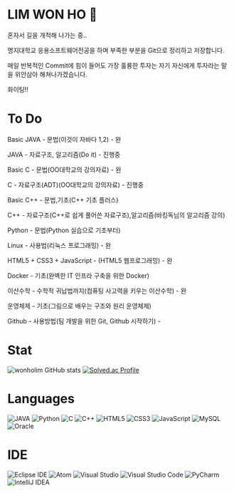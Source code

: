 # LIM WON HO 🌱
혼자서 길을 개척해 나가는 중..  

명지대학교 응용소프트웨어전공을 하며 부족한 부분을 Git으로 정리하고 저장합니다.  

매일 반복적인 Commit에 힘이 들어도 가장 훌륭한 투자는 자기 자신에게 투자라는 말을 위안삼아 해쳐나가겠습니다.  

화이팅!!  


# To Do  

Basic JAVA - 문법(이것이 자바다 1,2) - 완  

JAVA - 자료구조, 알고리즘(Do it)  - 진행중

Basic C - 문법(OO대학교의 강의자료) - 완  

C - 자료구조(ADT)(OO대학교의 강의자료)  - 진행중

Basic C++ - 문법,기초(C++ 기초 플러스)  

C++ - 자료구조(C++로 쉽게 풀어쓴 자료구조),알고리즘(바킹독님의 알고리즘 강의)  

Python - 문법(Python 실습으로 기초부터)  

Linux - 사용법(리눅스 프로그래밍)  - 완

HTML5 + CSS3 + JavaScript - (HTML5 웹프로그래밍) - 완  

Docker - 기초(완벽한 IT 인프라 구축을 위한 Docker)  

이산수학 - 수학적 귀납법까지(컴퓨팅 사고력을 키우는 이산수학) - 완  

운영체제 - 기초(그림으로 배우는 구조와 원리 운영체제)  

Github - 사용방법(팀 개발을 위한 Git, Github 시작하기) - 

# Stat

![wonholim GitHub stats](https://github-readme-stats.vercel.app/api?username=wonholim&show_icons=true&theme=tokyonight)
[![Solved.ac Profile](http://mazassumnida.wtf/api/v2/generate_badge?boj=kds0034)](https://solved.ac/kds0034/)

# Languages
![JAVA](https://img.shields.io/badge/Java-EE4C2C.svg?&style=for-the-badge&logo=JAVA&logoColor=white)
![Python](https://img.shields.io/badge/Python-792EE5.svg?&style=for-the-badge&logo=PYTHON&logoColor=white)
![C](https://img.shields.io/badge/C-A8B9CC.svg?&style=for-the-badge&logo=C&logoColor=white)
![C++](https://img.shields.io/badge/-C++-00599C.svg?&style=for-the-badge&logo=C%2B%2B&logoColor=white)
![HTML5](https://img.shields.io/badge/HTML5-E34F26.svg?&style=for-the-badge&logo=HTML5&logoColor=white)
![CSS3](https://img.shields.io/badge/CSS3-1572B6.svg?&style=for-the-badge&logo=CSS3&logoColor=white)
![JavaScript](https://img.shields.io/badge/JavaScript-F7DF1E.svg?&style=for-the-badge&logo=JAVASCRIPT&logoColor=white)
![MySQL](https://img.shields.io/badge/MySQL-4479A1.svg?&style=for-the-badge&logo=MySQL&logoColor=white)
![Oracle](https://img.shields.io/badge/Oracle-F80000.svg?&style=for-the-badge&logo=Oracle&logoColor=white)
# IDE
![Eclipse IDE](https://img.shields.io/badge/Eclipse%20IDE-2C2255.svg?&style=for-the-badge&logo=Eclipse%20IDE&logoColor=white)
![Atom](https://img.shields.io/badge/Atom-66595C.svg?&style=for-the-badge&logo=Atom&logoColor=white)
![Visual Studio](https://img.shields.io/badge/Visual%20Studio-5C2D91.svg?&style=for-the-badge&logo=Visual%20Studio&logoColor=white)
![Visual Studio Code](https://img.shields.io/badge/Visual%20Studio%20Code-007ACC.svg?&style=for-the-badge&logo=Visual%20Studio%20Code&logoColor=white)
![PyCharm](https://img.shields.io/badge/PyCharm-21C25E.svg?&style=for-the-badge&logo=PyCharm&logoColor=white)
![IntelliJ IDEA](https://img.shields.io/badge/IntelliJ%20IDEA-6AFDEF.svg?&style=for-the-badge&logo=IntelliJ%20IDEA&logoColor=white)

